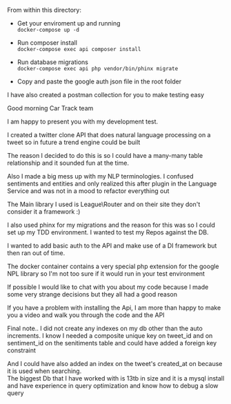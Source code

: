 From within this directory:

- Get your enviroment up and running \
`docker-compose up -d`

- Run composer install \
`docker-compose exec api composer install`

- Run database migrations \
`docker-compose exec api php vendor/bin/phinx migrate`

- Copy and paste the google auth json file in the root folder

I have also created a postman collection for you to make testing easy

Good morning Car Track team 
 
I am happy to present you with my development test. 
 
I created a twitter clone API that does natural language processing on a tweet so in future a trend engine could be built 
 
The reason I decided to do this is so I could have a many-many table relationship and it sounded fun at the time. 
 
Also I made a big mess up with my NLP terminologies. I confused sentiments and entities and only realized this after plugin in the Language Service and was not in a mood to refactor everything out 
 
The Main library I used is League\Router and on their site they don't consider it a framework :) 
 
I also used phinx for my migrations and the reason for this was so I could set up my TDD environment. I wanted to test my Repos against the DB. 
 
I wanted to add basic auth to the API and make use of a DI framework but then ran out of time. 
 
The docker container contains a very special php extension for the google NPL library so I'm not too sure if it would run in your test environment 
 
If possible I would like to chat with you about my code because I made some very strange decisions but they all had a good reason 
 
If you have a problem with installing the Api, I am more than happy to make you a video and walk you through the code and the API 

 

Final note.. I did not create any indexes on my db other than the auto increments. I know I needed a composite unique key on tweet_id and on sentiment_id on the senitiments table and could have added a foreign key constraint 

And I could have also added an index on the tweet's created_at on because it is used when searching.  
The biggest Db that I have worked with is 13tb in size and it is a mysql install and have experience in query optimization and know how to debug a slow query 